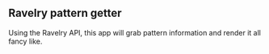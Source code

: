 ## Ravelry pattern getter

Using the Ravelry API, this app will grab pattern information and render it all fancy like.